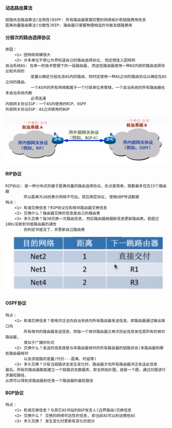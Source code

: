 
#### 动态路由算法
```
链路状态路由算法(全局性)OSPF: 所有路由器掌握完整的网络拓扑和链路费用信息
距离向量路由算法(分散性)RIP: 路由器只掌握物理相连的邻居及链路费用
```
#### 分层次的路由选择协议
```
原因：
    <1> 因特网规模很大
    <2> 许多单位不想让外界知道自己的路由选择协议, 但还想连入因特网
自治系统AS: 在单一的技术管理下的一组路由器, 而这些路由器使用一种AS内部的路由选择协议和共同的
           度量以确定分组在该AS内的路由，同时还使用一种AS之间的路由协议以确定在AS之间的路由。
           一个AS内的所有网络都属于一个行政单位来管辖，一个自治系统的所有路由器在本自治系统内都
           必须连通 
内部网关协议IGP：一个AS内使用的RIP、OSPF
外部网关协议EGP：AS之间使用的BGP
```

<img src="../photos/网络层/分层次的路由选择协议.png" width="600" alt="分层次的路由选择协议" > 

#### RIP协议
```
RIP协议: 是一种分布式的基于距离向量的路由选择协议，优点是简单，跳数最多包含15个路由器
        所以距离为16则表示网络不可达。其应用层协议, 使用UDP传送数据
特点：
    <1> 和谁交换信息？RIP协议仅和相邻路由器交换信息    
    <2> 交换什么？路由器交换的信息是自己的路由表
    <3> 多久交换？每30交换一次路由信息, 然后路由器根据新信息更新路由表。若超过180s没收到邻居路由器的通告
        则判定邻居没了，并更新自己路由表
```   

<img src="../photos/网络层/RIP协议路由表.png" width="600" alt="RIP协议路由表" > 

#### OSPF协议
```
特点：
    <1> 和谁交换信息？使用洪泛法向自治系统内所有路由器发送信息，即路由器通过输出端口向
        所有相邻的路由器发送信息，而每一个相邻路由器又再次将此信息发往其所有的相邻路由器,
        类似于广播的形式
    <2> 交换什么？发送的信息就是与本路由器相邻的所有路由器的链路状态(本路由器和哪些路由器相邻
        以及该链路的度量/代价---距离、时延等)
    <3> 多久交换？只有当链路状态发生变化时，路由器才向所有路由器洪泛发送此信息
最后，所有的路由器都能建立一个链路状态数据库，即全网拓扑图，就是一个图，通过对图进行求最短路径，
从而可以得到该路由器到任意一个路由器的最短路径
```
#### BGP协议    
```
特点：
    <1> 和谁交换信息？与其它AS邻站的BGP发言人(边界路由)交换信息
    <2> 交换什么？ 交换的网络可达性的信息, 即当前AS可以到达哪些AS
    <3> 多久交换？ 发生变化时更新有变化的部分
```